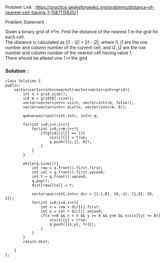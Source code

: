 Problem Link : https://practice.geeksforgeeks.org/problems/distance-of-nearest-cell-having-1-1587115620/1

Problem Statement : 

Given a binary grid of n*m. Find the distance of the nearest 1 in the grid for each cell.<br>
The distance is calculated as |i1  - i2| + |j1 - j2|, where i1, j1 are the row number and column number of the current cell, and i2, j2 are the row number and column number of the nearest cell having value 1.<br> There should be atleast one 1 in the grid

### Solution : 


```
class Solution {
public:
	vector<vector<int>>nearest(vector<vector<int>>grid){
        int n = grid.size();	    
        int m = grid[0].size();	    
	    vector<vector<int>> vis(n, vector<int>(m, false));
	    vector<vector<int>> dist(n, vector<int>(m, 0));
	    
	    queue<pair<pair<int,int>, int>> q;
	    
	    for(int i=0;i<n;i++){
	        for(int j=0;j<m;j++){
	            if(grid[i][j] == 1){
	                vis[i][j] = true;
	                q.push({{i,j}, 0});
	            }
	        }
	    }
	    
	    while(q.size()){
	        int row = q.front().first.first;
	        int col = q.front().first.second;
	        int t = q.front().second;
	        q.pop();
	        dist[row][col] = t;
	        
	        vector<pair<int,int>> dir = {{-1,0}, {0,-1}, {1,0}, {0, 1}};
	        for(int i=0;i<4;i++){
	            int x = row + dir[i].first;
	            int y = col + dir[i].second;
	            if(x >=0 && x < n && y >= 0 && y<m && vis[x][y] == 0){
	                vis[x][y] = true;
	                q.push({{x,y}, t+1});
	            }
	        }
	    }
	    return dist;
	    
	}
};
```